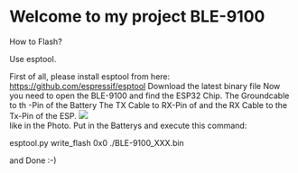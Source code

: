 # Welcome to my project BLE-9100

How to Flash?

Use esptool.

First of all, please install esptool from here: https://github.com/espressif/esptool
Download the latest binary file
Now you need to open the BLE-9100 and find the ESP32 Chip.
The Groundcable to th -Pin of the Battery
The TX Cable to RX-Pin of and the RX Cable to the Tx-Pin of the ESP.
<img src="![image](https://raw.githubusercontent.com/AchimPieters/esp32-homekit-camera/master/Images/ESP32-VROOM-32D-PINOUT.png)">
<br>
like in the Photo.
Put in the Batterys and execute this command:

esptool.py write_flash 0x0 ./BLE-9100_XXX.bin

and Done :-)
